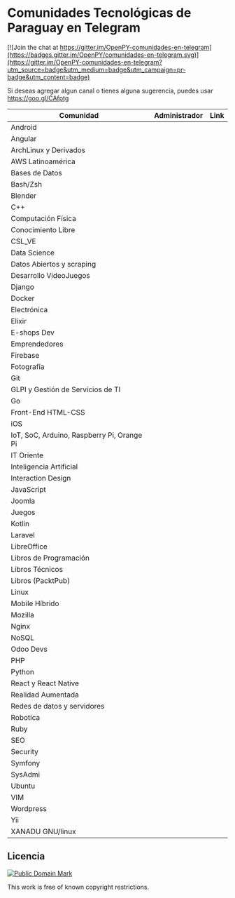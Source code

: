 # Comunidades Tecnológicas de Paraguay en Telegram

[![Join the chat at https://gitter.im/OpenPY-comunidades-en-telegram](https://badges.gitter.im/OpenPY/comunidades-en-telegram.svg)](https://gitter.im/OpenPY-comunidades-en-telegram?utm_source=badge&utm_medium=badge&utm_campaign=pr-badge&utm_content=badge)

Si deseas agregar algun canal o tienes alguna sugerencia, puedes usar https://goo.gl/CAfptg

| Comunidad                                  | Administrador                                                                | Link                                                   |
|--------------------------------------------|------------------------------------------------------------------------------|--------------------------------------------------------|
| Android                                    | 	                                                                            | |
| Angular                                    | 																			    | |
| ArchLinux y Derivados                      | 																			    | |
| AWS Latinoamérica                          | 																			    | |
| Bases de Datos                             | 																			    | |
| Bash/Zsh                                   | 																			    | |
| Blender                          | 							                                                    | |
| C++                                        | 							                                                    | |
| Computación Física                         | 							                                                    | |
| Conocimiento Libre                         | 							                                                    | |
| CSL_VE                                     | 							                                                    | |
| Data Science                     | 							                                                    | |
| Datos Abiertos y scraping                  | 							                                                    | |
| Desarrollo VideoJuegos                     | 							                                                    | |
| Django                                     | 							                                                    | |
| Docker                                     | 							                                                    | |
| Electrónica                                | 							                                                    | |
| Elixir                                     | 							                                                    | |
| E-shops Dev                       | 							                                                    | |
| Emprendedores                   | 							                                                    | |
| Firebase                          | 							                                                    | |
| Fotografía                                 | 							                                                    | |
| Git                                        | 								                                                | |
| GLPI y Gestión de Servicios de TI          | 								                                                | |
| Go                                         | 								                                                | |
| Front-End HTML-CSS                         | 								                                                | |
| iOS                                        | 								                                                | |
| IoT, SoC, Arduino, Raspberry Pi, Orange Pi | 								                                                | |
| IT Oriente                                 | 								                                                | |
| Inteligencia Artificial                    | 								                                                | |
| Interaction Design                         | 								                                                | |
| JavaScript                                 | 								                                                | |
| Joomla                                     | 								                                                | |
| Juegos                                     | 								                                                | |
| Kotlin                                     | 							                                                    | |
| Laravel                                    | 							                                                    | |
| LibreOffice                                | 							                                                    | |
| Libros de Programación                     | 							                                                    | |
| Libros Técnicos                            | 							                                                    | |
| Libros (PacktPub)                          | 							                                                    | |
| Linux                                      | 							                                                    | |
| Mobile Híbrido                             | 							                                                    | |
| Mozilla                                    | 							                                                    | |
| Nginx                                      | 							                                                    | |
| NoSQL                                      | 							                                                    | |
| Odoo Devs                                  | 							                                                    | |
| PHP                                        | 												                                | |
| Python                                     | 												                                | |
| React y React Native                       | 												                                | |
| Realidad Aumentada                         | 												                                | |
| Redes de datos y servidores                | 												                                | |
| Robotica                                   | 												                                | |
| Ruby                                       | 												                                | |
| SEO                                        | 												                                | |
| Security                                   | 												                                | |
| Symfony                                    | 												                                | |
| SysAdmi                                    | 												                                | |
| Ubuntu                                     | 												                                | |
| VIM                                        | 												                                | |
| Wordpress                                  | 												                                | |
| Yii                                        |                                               								| |
| XANADU GNU/linux                           |                                                                    			| |


## Licencia

[![Public Domain Mark](http://i.creativecommons.org/p/mark/1.0/88x31.png)](http://creativecommons.org/publicdomain/mark/1.0/)

This work is free of known copyright restrictions.
